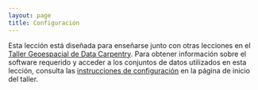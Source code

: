 ```yaml
---
layout: page
title: Configuración
---
```


Esta lección está diseñada para enseñarse junto con otras lecciones en el [Taller Geoespacial de Data Carpentry](http://www.datacarpentry.org/geospatial-workshop/). Para obtener información sobre el software requerido y acceder a los conjuntos de datos utilizados en esta lección, consulta las [instrucciones de configuración](http://www.datacarpentry.org/geospatial-workshop/) en la página de inicio del taller.

